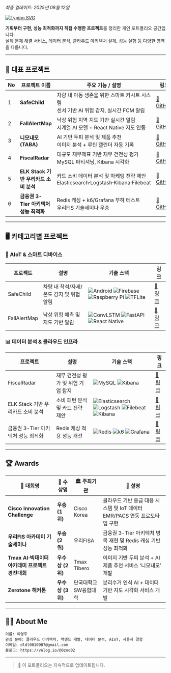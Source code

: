 *최종 업데이트: 2025년 08월 12일*

[![Typing SVG](https://readme-typing-svg.demolab.com?font=Fira+Code&weight=500&size=26&duration=4000&pause=1000&color=67C9E7&center=true&vCenter=true&width=600&lines=My-Personal-Projects-Portfolio+%F0%9F%91%8B;Cloud+%26+AIoT+Developer;Backend+%26+Infra+Enthusiast)](https://git.io/typing-svg)

**기획부터 구현, 성능 최적화까지 직접 수행한 프로젝트**를 정리한 개인 포트폴리오 공간입니다.  
실제 문제 해결 서비스, 데이터 분석, 클라우드 아키텍처 설계, 성능 실험 등 다양한 영역을 다룹니다.


---

## 🌟 대표 프로젝트

| No | 프로젝트 이름 | 주요 기능 / 설명 | 링크 |
|----|--------------|------------------|------|
| 1  | **SafeChild** | 차량 내 아동 생존을 위한 스마트 카시트 시스템<br/>센서 기반 AI 위험 감지, 실시간 FCM 알림 | [🔗 GitHub](https://github.com/MSE-IOT) |
| 2  | **FallAlertMap** | 낙상 위험 지역 지도 기반 실시간 알림<br/>시계열 AI 모델 + React Native 지도 연동 | [🔗 GitHub](https://github.com/MSE-CAPSTONE-2025) |
| 3  | **니모내모 (TABA)** | AI 기반 두피 분석 및 제품 추천<br/>이미지 분석 + 루틴 캘린더 자동 기록 | [🔗 GitHub](https://github.com/TABA-4th) |
| 4  | **FiscalRadar** | 대규모 재무제표 기반 재무 건전성 평가<br/>MySQL 파티셔닝, Kibana 시각화 | [🔗 GitHub](https://github.com/0-zoo/FiscalRadar) |
| 5  | **ELK Stack 기반 우리카드 소비 분석** | 카드 소비 데이터 분석 및 마케팅 전략 제안<br/>Elasticsearch·Logstash·Kibana·Filebeat | [🔗 GitHub](https://github.com/0-zoo/woori-data-analyze) |
| 6  | **금융권 3-Tier 아키텍처 성능 최적화** | Redis 캐싱 + k6/Grafana 부하 테스트<br/>우리FIS 기술세미나 우승 | [🔗 GitHub](https://github.com/FISA-TechSeminar) |


---

## 🖥️ 카테고리별 프로젝트

### 🔧 AIoT & 스마트 디바이스
| 프로젝트 | 설명 | 기술 스택 | 링크 |
|----------|------|-----------|------|
| SafeChild | 차량 내 착석/자세/온도 감지 및 위험 알림 | ![Android](https://img.shields.io/badge/Android-3DDC84?style=flat-square&logo=android&logoColor=white) ![Firebase](https://img.shields.io/badge/Firebase-FFCA28?style=flat-square&logo=firebase&logoColor=black) ![Raspberry Pi](https://img.shields.io/badge/Raspberry%20Pi-C51A4A?style=flat-square&logo=raspberrypi&logoColor=white) ![TFLite](https://img.shields.io/badge/TFLite-4285F4?style=flat-square&logo=tensorflow&logoColor=white) | [🔗 링크](https://github.com/MSE-IOT) |
| FallAlertMap | 낙상 위험 예측 및 지도 기반 알림 | ![ConvLSTM](https://img.shields.io/badge/ConvLSTM-FF6F00?style=flat-square) ![FastAPI](https://img.shields.io/badge/FastAPI-009688?style=flat-square&logo=fastapi&logoColor=white) ![React Native](https://img.shields.io/badge/React%20Native-61DAFB?style=flat-square&logo=react&logoColor=black) | [🔗 링크](https://github.com/MSE-CAPSTONE-2025) |

### 📊 데이터 분석 & 클라우드 인프라
| 프로젝트 | 설명 | 기술 스택 | 링크 |
|----------|------|-----------|------|
| FiscalRadar | 재무 건전성 평가 및 위험 기업 탐지 | ![MySQL](https://img.shields.io/badge/MySQL-4479A1?style=flat-square&logo=mysql&logoColor=white) ![Kibana](https://img.shields.io/badge/Kibana-005571?style=flat-square&logo=kibana&logoColor=white) | [🔗 링크](https://github.com/0-zoo/FiscalRadar) |
| ELK Stack 기반 우리카드 소비 분석 | 소비 패턴 분석 및 카드 전략 제안 | ![Elasticsearch](https://img.shields.io/badge/Elasticsearch-005571?style=flat-square&logo=elasticsearch&logoColor=white) ![Logstash](https://img.shields.io/badge/Logstash-005571?style=flat-square&logo=logstash&logoColor=white) ![Filebeat](https://img.shields.io/badge/Filebeat-005571?style=flat-square&logo=elastic&logoColor=white) ![Kibana](https://img.shields.io/badge/Kibana-005571?style=flat-square&logo=kibana&logoColor=white) | [🔗 링크](https://github.com/0-zoo/woori-data-analyze) |
| 금융권 3-Tier 아키텍처 성능 최적화 | Redis 캐싱 적용 성능 개선 | ![Redis](https://img.shields.io/badge/Redis-DC382D?style=flat-square&logo=redis&logoColor=white) ![k6](https://img.shields.io/badge/k6-7D64FF?style=flat-square&logo=k6&logoColor=white) ![Grafana](https://img.shields.io/badge/Grafana-F46800?style=flat-square&logo=grafana&logoColor=white) | [🔗 링크](https://github.com/FISA-TechSeminar) |

---

## 🏆 Awards

| 🎯 대회명                                   | 🏅 수상명 | 🏛️ 주최기관           | 📝 설명 |
|--------------------------------------------|-----------|------------------------|---------|
| **Cisco Innovation Challenge**             | **우승 (1위)**  | Cisco Korea            | 클라우드 기반 응급 대응 시스템 및 IoT 데이터 EMR/PACS 연동 프로토타입 구현 |
| **우리FIS 아카데미 기술세미나**              | **우승 (2위)**  | 우리FISA               | 금융권 3-Tier 아키텍처 병목 재현 및 Redis 캐싱 기반 성능 최적화 |
| **Tmax AI·빅데이터 아카데미 프로젝트 경진대회** | **우수상 (2위)** | Tmax Tibero            | 이미지 기반 두피 분석 + AI 제품 추천 서비스 ‘니모내모’ 개발 |
| **Zerotone 해커톤**                        | **우수상 (3위)** | 단국대학교 SW융합대학  | 분리수거 인식 AI + 데이터 기반 지도 시각화 서비스 개발 |


---

## 🙋‍♀️ About Me

```text
이름: 이영주
관심 분야: 클라우드 아키텍처, 백엔드 개발, 데이터 분석, AIoT, 사용자 경험
이메일: dldl0010987@gmail.com
블로그: https://velog.io/@0zoo02
```

---

> 📌 이 포트폴리오는 지속적으로 업데이트됩니다.
